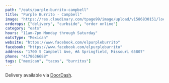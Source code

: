 ```yaml
---
path: "/eats/purple-burrito-campbell"
title: "Purple Burrito - Campbell"
image: "https://res.cloudinary.com/tpage99/image/upload/v1586830151/local417eats/local417eatslogo.png"
orderops: ["delivery", "curbside", "order online"]
category: "eats"
hours: "11am-7pm Monday through Saturday"
eatsType: "Mexican"
website: "https://www.facebook.com/elpurpleburrito"
facebook: "https://www.facebook.com/elpurpleburrito"
address: "1700 S Campbell Ave, #A Springfield, Missouri 65807"
phone: "4178636688"
tags: ["mexican", "tacos", "burritos"]
---
```


Delivery available via [DoorDash](https://www.doordash.com/store/purple-burrito-springfield-403629/en-US).